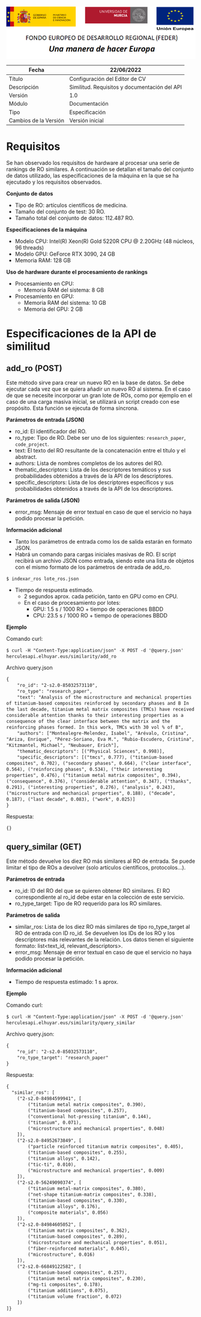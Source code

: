 ![](../../../Docs/media/CabeceraDocumentosMD.png)

| Fecha         | 22/06/2022                                                   |
| ------------- | ------------------------------------------------------------ |
|Título|Configuración del Editor de CV| 
|Descripción|Similitud. Requisitos y documentación del API|
|Versión|1.0|
|Módulo|Documentación|
|Tipo|Especificación|
|Cambios de la Versión|Versión inicial|

# Requisitos
Se han observado los requisitos de hardware al procesar una serie de rankings de RO similares. A continuación se detallan el tamaño del conjunto de datos utilizado, las especificaciones de la máquina en la que se ha ejecutado y los requisitos observados.

**Conjunto de datos**
- Tipo de RO: artículos científicos de medicina.
- Tamaño del conjunto de test: 30 RO.
- Tamaño total del conjunto de datos: 112.487 RO.

**Especificaciones de la máquina**
- Modelo CPU: Intel(R) Xeon(R) Gold 5220R CPU @ 2.20GHz (48 núcleos, 96 threads)
- Modelo GPU: GeForce RTX 3090, 24 GB
- Memoria RAM: 128 GB

**Uso de hardware durante el procesamiento de rankings**
- Procesamiento en CPU:
  - Memoria RAM del sistema: 8 GB
- Procesamiento en GPU:
  - Memoria RAM del sistema: 10 GB
  - Memoria del GPU: 2 GB


# Especificaciones de la API de similitud

## add_ro (POST)

Este método sirve para crear un nuevo RO en la base de datos. Se debe ejecutar cada vez que se quiera añadir un nuevo RO al sistema. En el caso de que se necesite incorporar un gran lote de ROs, como por ejemplo en el caso de una carga masiva inicial, se utilizará un script creado con ese propósito.
Esta función se ejecuta de forma síncrona. 

**Parámetros de entrada (JSON)**
- ro_id: El identificador del RO.
- ro_type: Tipo de RO. Debe ser uno de los siguientes: `research_paper`, `code_project`.
- text: El texto del RO resultante de la concatenación entre el título y el abstract.
- authors: Lista de nombres completos de los autores del RO.
- thematic_descriptors: Lista de los descriptores temáticos y sus probabilidades obtenidos a través de la API de los descriptores.
- specific_descriptors: Lista de los descriptores específicos y sus probabilidades obtenidos a través de la API de los descriptores.

**Parámetros de salida (JSON)**
- error_msg: Mensaje de error textual en caso de que el servicio no haya podido procesar la petición.

**Información adicional**
- Tanto los parámetros de entrada como los de salida estarán en formato JSON.
- Habrá un comando para cargas iniciales masivas de RO. El script recibirá un archivo JSON como entrada, siendo este una lista de objetos con el mismo formato de los parámetros de entrada de add_ro.
```
$ indexar_ros lote_ros.json
```
- Tiempo de respuesta estimado.
  - 2 segundos aprox. cada petición, tanto en GPU como en CPU.
  - En el caso de procesamiento por lotes:
    - GPU: 1.5 s / 1000 RO + tiempo de operaciones BBDD
    - CPU: 23.5 s / 1000 RO + tiempo de operaciones BBDD

**Ejemplo**

Comando curl:
```
$ curl -H "Content-Type:application/json" -X POST -d '@query.json' herculesapi.elhuyar.eus/similarity/add_ro
```

Archivo query.json
```
{
    "ro_id": "2-s2.0-85032573110",
    "ro_type": "research_paper",
    "text": "Analysis of the microstructure and mechanical properties of titanium-based composites reinforced by secondary phases and B In the last decade, titanium metal matrix composites (TMCs) have received considerable attention thanks to their interesting properties as a consequence of the clear interface between the matrix and the reinforcing phases formed. In this work, TMCs with 30 vol % of B",
    "authors": ["Montealegre-Melendez, Isabel", "Arévalo, Cristina", "Ariza, Enrique", "Pérez-Soriano, Eva M.", "Rubio-Escudero, Cristina", "Kitzmantel, Michael", "Neubauer, Erich"],
    "thematic_descriptors": [("Physical Sciences", 0.998)],
    "specific_descriptors": [("tmcs", 0.777), ("titanium-based composites", 0.702), ("secondary phases", 0.664), ("clear interface", 0.564), ("reinforcing phases", 0.534), ("their interesting properties", 0.476), ("titanium metal matrix composites", 0.394), ("consequence", 0.376), ("considerable attention", 0.347), ("thanks", 0.291), ("interesting properties", 0.276), ("analysis", 0.243), ("microstructure and mechanical properties", 0.188), ("decade", 0.187), ("last decade", 0.083), ("work", 0.025)]
}
```

Respuesta:
```
{}
```

## query_similar (GET)

Este método devuelve los diez RO más similares al RO de entrada. Se puede limitar el tipo de ROs a devolver (solo artículos científicos, protocolos…).

**Parámetros de entrada**
- ro_id: ID del RO del que se quieren obtener RO similares. El RO correspondiente al ro_id debe estar en la colección de este servicio. 
- ro_type_target: Tipo de RO requerido para los RO similares.

**Parámetros de salida**
- similar_ros: Lista de los diez RO más similares de tipo ro_type_target al RO de entrada con ID ro_id. Se devuelven los IDs de los RO y los descriptores más relevantes de la relación. Los datos tienen el siguiente formato: list<text_id, relevant_descriptors>.
- error_msg: Mensaje de error textual en caso de que el servicio no haya podido procesar la petición.

**Información adicional**
- Tiempo de respuesta estimado: 1 s aprox.

**Ejemplo**

Comando curl:
```
$ curl -H "Content-Type:application/json" -X POST -d '@query.json' herculesapi.elhuyar.eus/similarity/query_similar
```

Archivo query.json:
```
{
    "ro_id": "2-s2.0-85032573110",
    "ro_type_target": "research_paper"
}
```

Respuesta:
```
{
  "similar_ros": [
    ("2-s2.0-84984599941", [
        ("titanium metal matrix composites", 0.390),
        ("titanium-based composites", 0.257),
        ("conventional hot-pressing titanium", 0.144),
        ("titanium", 0.071),
        ("microstructure and mechanical properties", 0.048)
    ]),
    ("2-s2.0-84952673849", [
        ("particle reinforced titanium matrix composites", 0.405),
        ("titanium-based composites", 0.255),
        ("titanium alloys", 0.142),
        ("tic-ti", 0.010),
        ("microstructure and mechanical properties", 0.009)
    ]),
    ("2-s2.0-56249090374", [
        ("titanium metal-matrix composites", 0.380),
        ("net-shape titanium-matrix composites", 0.338),
        ("titanium-based composites", 0.330),
        ("titanium alloys", 0.176),
        ("composite materials", 0.056)
    ]),
    ("2-s2.0-84984605052", [
        ("titanium matrix composites", 0.362),
        ("titanium-based composites", 0.289),
        ("microstructure and mechanical properties", 0.051),
        ("fiber-reinforced materials", 0.045),
        ("microstructure", 0.016)
    ]),
    ("2-s2.0-66849122582", [
        ("titanium-based composites", 0.257),
        ("titanium metal matrix composites", 0.230),
        ("mg-ti composites", 0.178),
        ("titanium additions", 0.075),
        ("titanium volume fraction", 0.072)
    ])
]}
```

